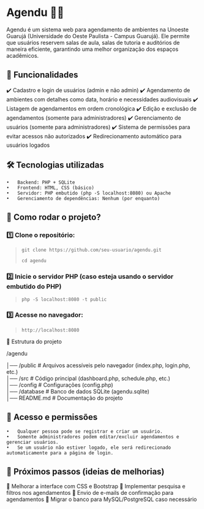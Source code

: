 # Agendu 🏫📅

Agendu é um sistema web para agendamento de ambientes na Unoeste Guarujá (Universidade do Oeste Paulista - Campus Guarujá). Ele permite que usuários reservem salas de aula, salas de tutoria e auditórios de maneira eficiente, garantindo uma melhor organização dos espaços acadêmicos.

## 📌 Funcionalidades

✔️ Cadastro e login de usuários (admin e não admin)
✔️ Agendamento de ambientes com detalhes como data, horário e necessidades audiovisuais
✔️ Listagem de agendamentos em ordem cronológica
✔️ Edição e exclusão de agendamentos (somente para administradores)
✔️ Gerenciamento de usuários (somente para administradores)
✔️ Sistema de permissões para evitar acessos não autorizados
✔️ Redirecionamento automático para usuários logados

## 🛠 Tecnologias utilizadas

    •	Backend: PHP + SQLite
    •	Frontend: HTML, CSS (básico)
    •	Servidor: PHP embutido (php -S localhost:8080) ou Apache
    •	Gerenciamento de dependências: Nenhum (por enquanto)

## 🚀 Como rodar o projeto?

### 1️⃣ Clone o repositório:

> `git clone https://github.com/seu-usuario/agendu.git`
>
> `cd agendu`

### 2️⃣ Inicie o servidor PHP (caso esteja usando o servidor embutido do PHP)

> `php -S localhost:8080 -t public`

### 3️⃣ Acesse no navegador:

> `http://localhost:8080`

📂 Estrutura do projeto

/agendu

│── /public # Arquivos acessíveis pelo navegador (index.php, login.php, etc.)  
│── /src # Código principal (dashboard.php, schedule.php, etc.)  
│── /config # Configurações (config.php)  
│── /database # Banco de dados SQLite (agendu.sqlite)  
│── README.md # Documentação do projeto

## 🔑 Acesso e permissões

    •	Qualquer pessoa pode se registrar e criar um usuário.
    •	Somente administradores podem editar/excluir agendamentos e gerenciar usuários.
    •	Se um usuário não estiver logado, ele será redirecionado automaticamente para a página de login.

## 📌 Próximos passos (ideias de melhorias)

🔹 Melhorar a interface com CSS e Bootstrap
🔹 Implementar pesquisa e filtros nos agendamentos
🔹 Envio de e-mails de confirmação para agendamentos
🔹 Migrar o banco para MySQL/PostgreSQL caso necessário
